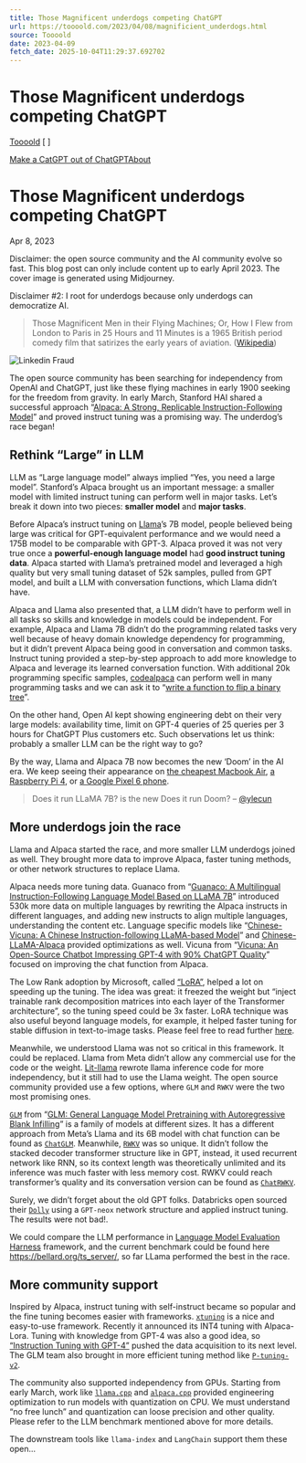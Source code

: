 ```yaml
---
title: Those Magnificent underdogs competing ChatGPT
url: https://toooold.com/2023/04/08/magnificient_underdogs.html
source: Toooold
date: 2023-04-09
fetch_date: 2025-10-04T11:29:37.692702
---
```


# Those Magnificent underdogs competing ChatGPT

[Toooold](/)
[ ]

[Make a CatGPT out of ChatGPT](/2023-02-02-cat_laser_chatgpt.html)[About](/about.html)

# Those Magnificent underdogs competing ChatGPT

Apr 8, 2023

Disclaimer: the open source community and the AI community evolve so fast. This blog post can only include content up to early April 2023. The cover image is generated using Midjourney.

Disclaimer #2: I root for underdogs because only underdogs can democratize AI.

> Those Magnificent Men in their Flying Machines; Or, How I Flew from London to Paris in 25 Hours and 11 Minutes is a 1965 British period comedy film that satirizes the early years of aviation. ([Wikipedia](https://en.wikipedia.org/wiki/Those_Magnificent_Men_in_Their_Flying_Machines))

![Linkedin Fraud](/images/underdogs.png)

The open source community has been searching for independency from OpenAI and ChatGPT, just like these flying machines in early 1900 seeking for the freedom from gravity. In early March, Stanford HAI shared a successful approach “[Alpaca: A Strong, Replicable Instruction-Following Model](https://crfm.stanford.edu/2023/03/13/alpaca.html)” and proved instruct tuning was a promising way. The underdog’s race began!

## Rethink “Large” in LLM

LLM as “Large language model” always implied “Yes, you need a large model”. Stanford’s Alpaca brought us an important message: a smaller model with limited instruct tuning can perform well in major tasks. Let’s break it down into two pieces: **smaller model** and **major tasks**.

Before Alpaca’s instruct tuning on [Llama](https://ai.facebook.com/blog/large-language-model-llama-meta-ai/)’s 7B model, people believed being large was critical for GPT-equivalent performance and we would need a 175B model to be comparable with GPT-3. Alpaca proved it was not very true once a **powerful-enough language model** had **good instruct tuning data**. Alpaca started with Llama’s pretrained model and leveraged a high quality but very small tuning dataset of 52k samples, pulled from GPT model, and built a LLM with conversation functions, which Llama didn’t have.

Alpaca and Llama also presented that, a LLM didn’t have to perform well in all tasks so skills and knowledge in models could be independent. For example, Alpaca and Llama 7B didn’t do the programming related tasks very well because of heavy domain knowledge dependency for programming, but it didn’t prevent Alpaca being good in conversation and common tasks. Instruct tuning provided a step-by-step approach to add more knowledge to Alpaca and leverage its learned conversation function. With additional 20k programming specific samples, [codealpaca](https://github.com/sahil280114/codealpaca) can perform well in many programming tasks and we can ask it to “[write a function to flip a binary tree](https://code-alpaca-demo.vercel.app/)”.

On the other hand, Open AI kept showing engineering debt on their very large models: availability time, limit on GPT-4 queries of 25 queries per 3 hours for ChatGPT Plus customers etc. Such observations let us think: probably a smaller LLM can be the right way to go?

By the way, Llama and Alpaca 7B now becomes the new ‘Doom’ in the AI era. We keep seeing their appearance on [the cheapest Macbook Air](https://www.linkedin.com/posts/liuhongliang_chatgpt-activity-7042212001267269632-iaSL), [a Raspberry Pi 4](https://twitter.com/miolini/status/1634982361757790209), or [a Google Pixel 6 phone](https://twitter.com/thiteanish/status/1635678053853536256).

> Does it run LLaMA 7B?
> is the new
> Does it run Doom? – [@ylecun](https://twitter.com/ylecun/status/1644484008250691584)

## More underdogs join the race

Llama and Alpaca started the race, and more smaller LLM underdogs joined as well. They brought more data to improve Alpaca, faster tuning methods, or other network structures to replace Llama.

Alpaca needs more tuning data. Guanaco from “[Guanaco: A Multilingual Instruction-Following Language Model Based on LLaMA 7B](https://github.com/Guanaco-Model/Guanaco-Model.github.io)” introduced 530k more data on multiple languages by rewriting the Alpaca instructs in different languages, and adding new instructs to align multiple languages, understanding the content etc. Language specific models like “[Chinese-Vicuna: A Chinese Instruction-following LLaMA-based Model](https://github.com/Facico/Chinese-Vicuna)” and [Chinese-LLaMA-Alpaca](https://github.com/ymcui/Chinese-LLaMA-Alpaca) provided optimizations as well. Vicuna from “[Vicuna: An Open-Source Chatbot Impressing GPT-4 with 90% ChatGPT Quality](https://github.com/lm-sys/FastChat#vicuna-weights)” focused on improving the chat function from Alpaca.

The Low Rank adoption by Microsoft, called [“LoRA”](https://arxiv.org/pdf/2106.09685.pdf), helped a lot on speeding up the tuning. The idea was great: it freezed the weight but “inject trainable rank decomposition matrices into each layer of the Transformer architecture”, so the tuning speed could be 3x faster. LoRA technique was also useful beyond language models, for example, it helped faster tuning for stable diffusion in text-to-image tasks. Please feel free to read further [here](https://github.com/cloneofsimo/lora).

Meanwhile, we understood Llama was not so critical in this framework. It could be replaced. Llama from Meta didn’t allow any commercial use for the code or the weight. [Lit-llama](https://github.com/Lightning-AI/lit-llama) rewrote llama inference code for more independency, but it still had to use the Llama weight. The open source community provided use a few options, where `GLM` and `RWKV` were the two most promising ones.

[`GLM`](https://github.com/THUDM/GLM) from “[GLM: General Language Model Pretraining with Autoregressive Blank Infilling](https://arxiv.org/abs/2103.10360)” is a family of models at different sizes. It has a different approach from Meta’s Llama and its 6B model with chat function can be found as [`ChatGLM`](https://github.com/THUDM/ChatGLM-6B). Meanwhile, [`RWKV`](https://github.com/BlinkDL/RWKV-LM) was so unique. It didn’t follow the stacked decoder transformer structure like in GPT, instead, it used recurrent network like RNN, so its context length was theoretically unlimited and its inference was much faster with less memory cost. RWKV could reach transformer’s quality and its conversation version can be found as [`ChatRWKV`](https://github.com/BlinkDL/ChatRWKV).

Surely, we didn’t forget about the old GPT folks. Databricks open sourced their [`Dolly`](https://github.com/databrickslabs/dolly) using a `GPT-neox` network structure and applied instruct tuning. The results were not bad!.

We could compare the LLM performance in [Language Model Evaluation Harness](https://github.com/EleutherAI/lm-evaluation-harness) framework, and the current benchmark could be found here <https://bellard.org/ts_server/>, so far LLama performed the best in the race.

## More community support

Inspired by Alpaca, instruct tuning with self-instruct became so popular and the fine tuning becomes easier with frameworks. [`xtuning`](https://github.com/stochasticai/xturing) is a nice and easy-to-use framework. Recently it announced its INT4 tuning with Alpaca-Lora. Tuning with knowledge from GPT-4 was also a good idea, so [“Instruction Tuning with GPT-4”](https://github.com/Instruction-Tuning-with-GPT-4/GPT-4-LLM) pushed the data acquisition to its next level. The GLM team also brought in more efficient tuning method like [`P-tuning-v2`](https://github.com/THUDM/P-tuning-v2).

The community also supported independency from GPUs. Starting from early March, work like [`llama.cpp`](https://github.com/ggerganov/llama.cpp) and [`alpaca.cpp`](https://github.com/antimatter15/alpaca.cpp) provided engineering optimization to run models with quantization on CPU. We must understand “no free lunch” and quantization can loose precision and other quality. Please refer to the LLM benchmark mentioned above for more details.

The downstream tools like `llama-index` and `LangChain` support them these open...